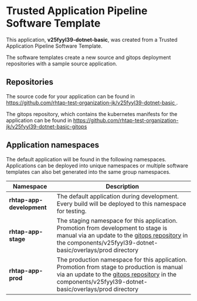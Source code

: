 # Trusted Application Pipeline Software Template

This application, **v25fyyl39-dotnet-basic**, was created from a Trusted Application Pipeline Software Template.

The software templates create a new source and gitops deployment repositories with a sample source application. 

## Repositories

The source code for your application can be found in [https://github.com/rhtap-test-organization-jk/v25fyyl39-dotnet-basic ](https://github.com/rhtap-test-organization-jk/v25fyyl39-dotnet-basic ).
 
The gitops repository, which contains the kubernetes manifests for the application can be found in 
[https://github.com/rhtap-test-organization-jk/v25fyyl39-dotnet-basic-gitops ](https://github.com/rhtap-test-organization-jk/v25fyyl39-dotnet-basic-gitops ) 

## Application namespaces 

The default application will be found in the following namespaces. Applications can be deployed into unique namespaces or multiple software templates can also bet generated into the same group namespaces.  

|  Namespace   |  Description   |  
| -------- | -------- |   
| **rhtap-app-development** | The default application during development. Every build will be deployed to this namespace for testing. | 
| **rhtap-app-stage** | The staging namespace for this application. Promotion from development to stage is manual via an update to the [gitops repository](https://github.com/rhtap-test-organization-jk/v25fyyl39-dotnet-basic-gitops ) in the components/v25fyyl39-dotnet-basic/overlays/prod directory |  
| **rhtap-app-prod** | The production namespace for this application. Promotion from stage to production is manual via an update to the [gitops repository](https://github.com/rhtap-test-organization-jk/v25fyyl39-dotnet-basic-gitops ) in the components/v25fyyl39-dotnet-basic/overlays/prod directory | 